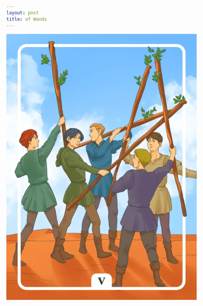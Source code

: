 ```yaml
---
layout: post
title: of Wands
---
```


![](../images/Five-of-Wands-Tarot-Card-Meaning-732x1024.webp)
